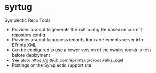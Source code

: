 # syrtug
Symplectic Repo Tools

* Provides a script to generate the xslt config file based on current repostory config 
* Provides a script to process records from an Elements server into EPrints XML
* Can be configured to use a newer version of the xwalks toolkit to test before deployment
* See also: https://github.com/eprintsug/crosswalks_sgul
* Postings on the Symplectic support site


